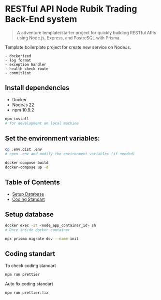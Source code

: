 # RESTful API Node Rubik Trading Back-End system

> A adventure template/starter project for quickly building RESTful APIs using Node.js, Express, and PostreSQL with Prisma.

Template boilerplate project for create new service on NodeJs.

    - dockerized
    - log format
    - exception handler
    - health check route
    - commitlint

## Install dependencies

-   Docker
-   NodeJs 22
-   npm 10.9.2

```bash
npm install
# for development on local machine
```

## Set the environment variables:

```sh
cp .env.dist .env
# open .env and modify the environment variables (if needed)

docker-compose build
docker-compose up -d
```

## Table of Contents

-   [Setup Database](#setup-database)
-   [Coding Standart](#coding-standart)

## Setup database

```sh
docker exec -it <node_app_container_id> sh
# Once inside docker container

npx prisma migrate dev --name init
```

## Coding standart

To check coding standart

```sh
npm run prettier
```

Auto fix coding standart

```sh
npm run prettier:fix
```

